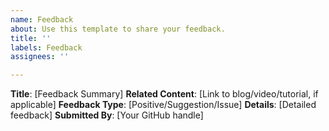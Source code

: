 ```yaml
---
name: Feedback
about: Use this template to share your feedback.
title: ''
labels: Feedback
assignees: ''

---
```


**Title**: [Feedback Summary]
**Related Content**: [Link to blog/video/tutorial, if applicable]
**Feedback Type**: [Positive/Suggestion/Issue]
**Details**: [Detailed feedback]
**Submitted By**: [Your GitHub handle]
